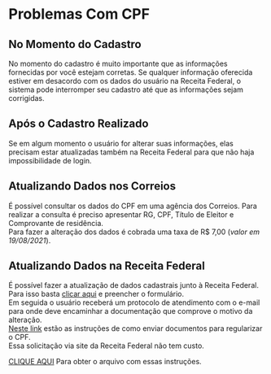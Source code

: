 # Problemas Com CPF  

## No Momento do Cadastro

No momento do cadastro é muito importante que as informações fornecidas por você estejam corretas. Se qualquer informação oferecida estiver 
em desacordo com os dados do usuário na Receita Federal, o sistema pode interromper seu cadastro até que as informações sejam corrigidas.

## Após o Cadastro Realizado

Se em algum momento o usuário for alterar suas informações, elas precisam estar atualizadas também na Receita Federal para que não haja impossibilidade 
de login.  

## Atualizando Dados nos Correios

É possível consultar os dados do CPF em uma agência dos Correios. Para realizar a consulta é preciso apresentar RG, CPF, Título de Eleitor e Comprovante 
de residência.   
Para fazer a alteração dos dados é cobrada uma taxa de R$ 7,00 (*valor em 19/08/2021*).

## Atualizando Dados na Receita Federal

É possível fazer a atualização de dados cadastrais junto à Receita Federal. 
Para isso basta [clicar aqui](https://servicos.receita.fazenda.gov.br/servicos/cpf/alterar/default.asp) e preencher o formulário.  
Em seguida o usuário receberá um protocolo de atendimento com o e-mail para onde deve encaminhar a documentação que comprove o motivo da alteração.  
[Neste link](https://www.gov.br/receitafederal/pt-br/assuntos/meu-cpf/envio-de-documentos-por-e-mail) estão as instruções de como enviar documentos 
para regularizar o CPF.  
Essa solicitação via site da Receita Federal não tem custo.

[CLIQUE AQUI](../_arquivos/ProblemasCPF.pdf) Para obter o arquivo com essas instruções.